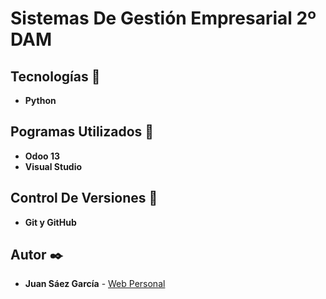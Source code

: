 # Sistemas De Gestión Empresarial 2º DAM

## Tecnologías 🚀

* **Python**  

## Pogramas Utilizados 📌

* **Odoo 13**
* **Visual Studio**

## Control De Versiones 📌

* **Git y GitHub**

## Autor ✒️

* **Juan Sáez García** -  [Web Personal](https://juamber.com)



